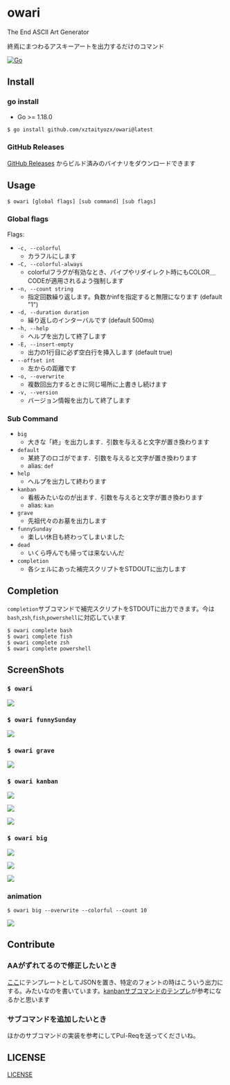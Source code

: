 # owari

The End ASCII Art Generator

終焉にまつわるアスキーアートを出力するだけのコマンド

[![Go](https://github.com/xztaityozx/owari/actions/workflows/go.yml/badge.svg)](https://github.com/xztaityozx/owari/actions/workflows/go.yml)

## Install
### go install
 
- Go >= 1.18.0

```sh
$ go install github.com/xztaityozx/owari@latest
```

### GitHub Releases
[GitHub Releases](https://github.com/xztaityozx/owari/releases) からビルド済みのバイナリをダウンロードできます

## Usage

```sh
$ owari [global flags] [sub command] [sub flags]
```

### Global flags
Flags:

- `-c, --colorful`            
  - カラフルにします
- `-C, --colorful-always`     
  - colorfulフラグが有効なとき、パイプやリダイレクト時にもCOLOR＿CODEが適用されるよう強制します
- `-n, --count string`        
  - 指定回数繰り返します。負数かinfを指定すると無限になります (default "1")
- `-d, --duration duration`   
  - 繰り返しのインターバルです (default 500ms)
- `-h, --help`                
  - ヘルプを出力して終了します
- `-E, --insert-empty`        
  - 出力の1行目に必ず空白行を挿入します (default true)
- `--offset int`              
  - 左からの距離です
- `-o, --overwrite`           
  - 複数回出力するときに同じ場所に上書きし続けます
- `-v, --version`             
  - バージョン情報を出力して終了します


### Sub Command
- `big`
    - 大きな「終」を出力します．引数を与えると文字が置き換わります
- `default`
    - 某終了のロゴがでます．引数を与えると文字が置き換わります
    - alias: `def`
- `help`
    - ヘルプを出力して終わります
- `kanban`
    - 看板みたいなのが出ます．引数を与えると文字が置き換わります
    - alias: `kan`
- `grave`
    - 先祖代々のお墓を出力します
- `funnySunday`
    - 楽しい休日も終わってしまいました
- `dead`
    - いくら呼んでも帰っては来ないんだ
- `completion`
    - 各シェルにあった補完スクリプトをSTDOUTに出力します

## Completion
`completion`サブコマンドで補完スクリプトをSTDOUTに出力できます。今は`bash`,`zsh`,`fish`,`powershell`に対応しています

```shell
$ owari complete bash
$ owari complete fish
$ owari complete zsh
$ owari complete powershell
```

## ScreenShots
### `$ owari`
![](./img/owari-default.png)

### `$ owari funnySunday`
![](./img/funnySunday.png)

### `$ owari grave`
![](./img/grave.png)

### `$ owari kanban`
![](./img/kanban1.png)

![](./img/kanban2.png)

![](./img/kanban3.png)

### `$ owari big`
![](./img/big.PNG)

![](./img/big2.PNG)

![](./img/big3.PNG)

### animation
```shell
$ owari big --overwrite --colorful --count 10
```

![](./img/big-anim.gif)

## Contribute
### AAがずれてるので修正したいとき
[ここ](./aa/arts/raw)にテンプレートとしてJSONを置き、特定のフォントの時はこういう出力にする。みたいなのを書いています。[kanbanサブコマンドのテンプレ](./aa/arts/raw/kanban.json)が参考になるかと思います

### サブコマンドを追加したいとき
ほかのサブコマンドの実装を参考にしてPul-Reqを送ってくださいね。

## LICENSE
[LICENSE](./LICENSE)

